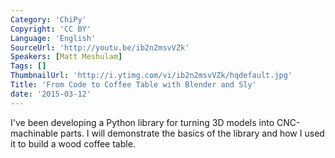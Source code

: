 ```yaml
---
Category: 'ChiPy'
Copyright: 'CC BY'
Language: 'English'
SourceUrl: 'http://youtu.be/ib2n2msvVZk'
Speakers: [Matt Meshulam]
Tags: []
ThumbnailUrl: 'http://i.ytimg.com/vi/ib2n2msvVZk/hqdefault.jpg'
Title: 'From Code to Coffee Table with Blender and Sly'
date: '2015-03-12'
---
```

I've been developing a Python library for turning 3D models into CNC-machinable parts. I will demonstrate the basics of the library and how I used it to build a wood coffee table.